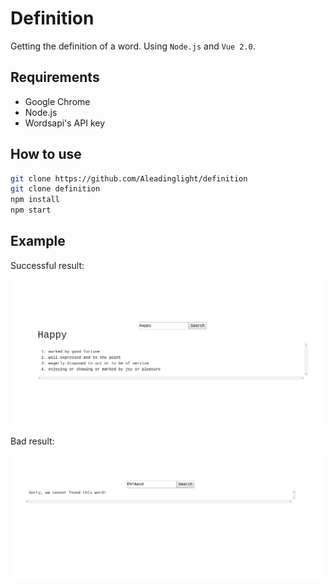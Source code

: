 # Definition

Getting the definition of a word. Using `Node.js` and `Vue 2.0`. 

## Requirements

- Google Chrome
- Node.js
- Wordsapi's API key

## How to use

```bash
git clone https://github.com/Aleadinglight/definition
git clone definition
npm install
npm start
```

## Example

Successful result:

<img src="https://github.com/Aleadinglight/definition/blob/master/pics/good.png" width="700">

Bad result:

<img src="https://github.com/Aleadinglight/definition/blob/master/pics/bad.png" width="700">
